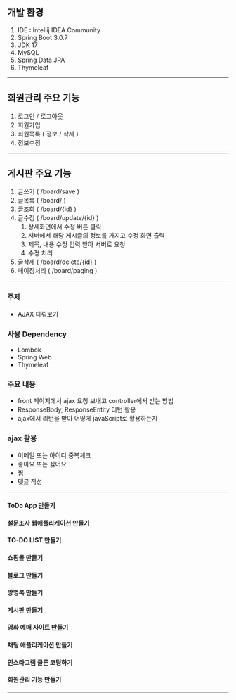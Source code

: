 ## 개발 환경 
1. IDE : Intellij IDEA Community
2. Spring Boot 3.0.7
3. JDK 17
4. MySQL
5. Spring Data JPA
6. Thymeleaf

---

## 회원관리 주요 기능
1. 로그인 / 로그아웃
2. 회원가입
3. 회원목록 ( 정보 / 삭제 )
4. 정보수정

---

## 게시판 주요 기능 
1. 글쓰기 ( /board/save )
2. 글목록 ( /board/ )
3. 글조회 ( /board/{id} )
4. 글수정 ( /board/update/{id} )
   1) 상세화면에서 수정 버튼 클릭
   2) 서버에서 해당 게시글의 정보를 가지고 수정 화면 출력
   3) 제목, 내용 수정 입력 받아 서버로 요청
   4) 수정 처리
5. 글삭제 ( /board/delete/{id} )
6. 페이징처리 ( /board/paging )

---

### 주제 
- AJAX 다뤄보기

### 사용 Dependency
- Lombok
- Spring Web
- Thymeleaf

### 주요 내용 
- front 페이지에서 ajax 요청 보내고 controller에서 받는 방법
- ResponseBody, ResponseEntity 리턴 활용
- ajax에서 리턴을 받아 어떻게 javaScript로 활용하는지

### ajax 활용
- 이메일 또는 아이디 중복체크
- 좋아요 또는 싫어요
- 찜
- 댓글 작성

---

#### ToDo App 만들기

#### 설문조사 웹애플리케이션 만들기

#### TO-DO LIST 만들기

#### 쇼핑몰 만들기

#### 블로그 만들기

#### 방명록 만들기

#### 게시판 만들기

#### 영화 예매 사이트 만들기

#### 채팅 애플리케이션 만들기

#### 인스타그램 클론 코딩하기 

#### 회원관리 기능 만들기

--- 